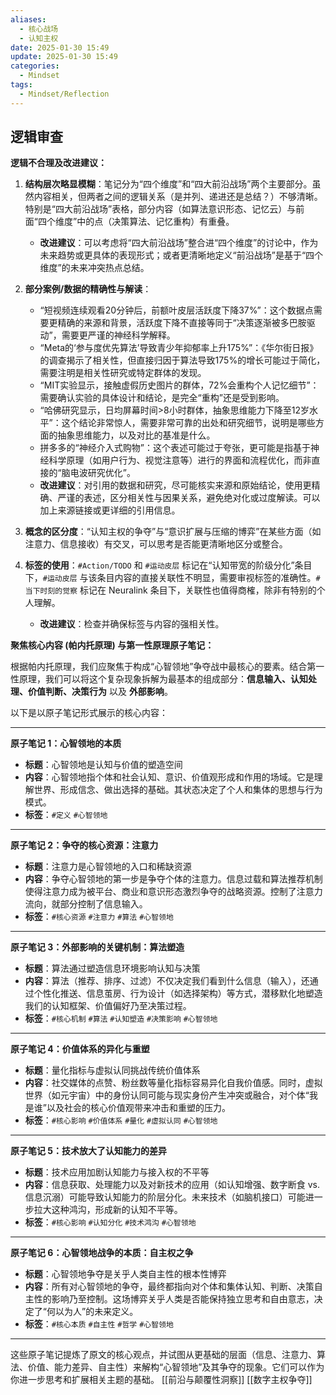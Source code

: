 ```yaml
---
aliases:
  - 核心战场
  - 认知主权
date: 2025-01-30 15:49
update: 2025-01-30 15:49
categories:
  - Mindset
tags:
  - Mindset/Reflection
---
```

## 逻辑审查

**逻辑不合理及改进建议：**

1.  **结构层次略显模糊**：笔记分为“四个维度”和“四大前沿战场”两个主要部分。虽然内容相关，但两者之间的逻辑关系（是并列、递进还是总结？）不够清晰。特别是“四大前沿战场”表格，部分内容（如算法意识形态、记忆云）与前面“四个维度”中的点（决策算法、记忆重构）有重叠。
    *   **改进建议**：可以考虑将“四大前沿战场”整合进“四个维度”的讨论中，作为未来趋势或更具体的表现形式；或者更清晰地定义“前沿战场”是基于“四个维度”的未来冲突热点总结。

2.  **部分案例/数据的精确性与解读**：
    *   “短视频连续观看20分钟后，前额叶皮层活跃度下降37%”：这个数据点需要更精确的来源和背景，活跃度下降不直接等同于“决策逐渐被多巴胺驱动”，需要更严谨的神经科学解释。
    *   “Meta的‘参与度优先算法’导致青少年抑郁率上升175%”：《华尔街日报》的调查揭示了相关性，但直接归因于算法导致175%的增长可能过于简化，需要注明是相关性研究或特定群体的发现。
    *   “MIT实验显示，接触虚假历史图片的群体，72%会重构个人记忆细节”：需要确认实验的具体设计和结论，是完全“重构”还是受到影响。
    *   “哈佛研究显示，日均屏幕时间>8小时群体，抽象思维能力下降至12岁水平”：这个结论非常惊人，需要非常可靠的出处和研究细节，说明是哪些方面的抽象思维能力，以及对比的基准是什么。
    *   拼多多的“神经介入式购物”：这个表述可能过于夸张，更可能是指基于神经科学原理（如用户行为、视觉注意等）进行的界面和流程优化，而非直接的“脑电波研究优化”。
    *   **改进建议**：对引用的数据和研究，尽可能核实来源和原始结论，使用更精确、严谨的表述，区分相关性与因果关系，避免绝对化或过度解读。可以加上来源链接或更详细的引用信息。

3.  **概念的区分度**：“认知主权的争夺”与“意识扩展与压缩的博弈”在某些方面（如注意力、信息接收）有交叉，可以思考是否能更清晰地区分或整合。

4.  **标签的使用**：`#Action/TODO` 和 `#运动皮层` 标记在“认知带宽的阶级分化”条目下，`#运动皮层` 与该条目内容的直接关联性不明显，需要审视标签的准确性。`#当下时刻的觉察` 标记在 Neuralink 条目下，关联性也值得商榷，除非有特别的个人理解。
    *   **改进建议**：检查并确保标签与内容的强相关性。

**聚焦核心内容 (帕内托原理) 与第一性原理原子笔记：**

根据帕内托原理，我们应聚焦于构成“心智领地”争夺战中最核心的要素。结合第一性原理，我们可以将这个复杂现象拆解为最基本的组成部分：**信息输入、认知处理、价值判断、决策行为** 以及 **外部影响**。

以下是以原子笔记形式展示的核心内容：

---

**原子笔记 1：心智领地的本质**

*   **标题**：心智领地是认知与价值的塑造空间
*   **内容**：心智领地指个体和社会认知、意识、价值观形成和作用的场域。它是理解世界、形成信念、做出选择的基础。其状态决定了个人和集体的思想与行为模式。
*   **标签**：`#定义` `#心智领地`

---

**原子笔记 2：争夺的核心资源：注意力**

*   **标题**：注意力是心智领地的入口和稀缺资源
*   **内容**：争夺心智领地的第一步是争夺个体的注意力。信息过载和算法推荐机制使得注意力成为被平台、商业和意识形态激烈争夺的战略资源。控制了注意力流向，就部分控制了信息输入。
*   **标签**：`#核心资源` `#注意力` `#算法` `#心智领地`

---

**原子笔记 3：外部影响的关键机制：算法塑造**

*   **标题**：算法通过塑造信息环境影响认知与决策
*   **内容**：算法（推荐、排序、过滤）不仅决定我们看到什么信息（输入），还通过个性化推送、信息茧房、行为设计（如选择架构）等方式，潜移默化地塑造我们的认知框架、价值偏好乃至决策过程。
*   **标签**：`#核心机制` `#算法` `#认知塑造` `#决策影响` `#心智领地`

---

**原子笔记 4：价值体系的异化与重塑**

*   **标题**：量化指标与虚拟认同挑战传统价值体系
*   **内容**：社交媒体的点赞、粉丝数等量化指标容易异化自我价值感。同时，虚拟世界（如元宇宙）中的身份认同可能与现实身份产生冲突或融合，对个体“我是谁”以及社会的核心价值观带来冲击和重塑的压力。
*   **标签**：`#核心影响` `#价值体系` `#量化` `#虚拟认同` `#心智领地`

---

**原子笔记 5：技术放大了认知能力的差异**

*   **标题**：技术应用加剧认知能力与接入权的不平等
*   **内容**：信息获取、处理能力以及对新技术的应用（如认知增强、数字断食 vs. 信息沉溺）可能导致认知能力的阶层分化。未来技术（如脑机接口）可能进一步拉大这种鸿沟，形成新的认知不平等。
*   **标签**：`#核心影响` `#认知分化` `#技术鸿沟`  `#心智领地`

---

**原子笔记 6：心智领地战争的本质：自主权之争**

*   **标题**：心智领地争夺是关乎人类自主性的根本性博弈
*   **内容**：所有对心智领地的争夺，最终都指向对个体和集体认知、判断、决策自主性的影响乃至控制。这场博弈关乎人类是否能保持独立思考和自由意志，决定了“何以为人”的未来定义。
*   **标签**：`#核心本质` `#自主性`  `#哲学` `#心智领地`

---

这些原子笔记提炼了原文的核心观点，并试图从更基础的层面（信息、注意力、算法、价值、能力差异、自主性）来解构“心智领地”及其争夺的现象。它们可以作为你进一步思考和扩展相关主题的基础。
[[前沿与颠覆性洞察]]
[[数字主权争夺]]